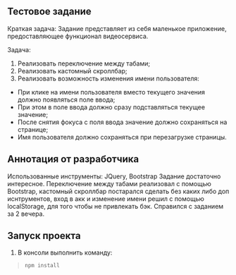 ## Тестовое задание

Краткая задача: Задание представляет из себя маленькое приложение, предоставляющее функционал
видеосервиса.

Задача:
1. Реализовать переключение между табами;
2. Реализовать кастомный скроллбар;
3. Реализовать возможность изменения имени пользователя:
- При клике на имени пользователя вместо текущего значения должно появляться поле ввода;
- При этом в поле ввода должно сразу подставляться текущее значение;
- После снятия фокуса с поля ввода значение должно сохраняться на странице;
- Имя пользователя должно сохраняться при перезагрузке страницы.

## Аннотация от разработчика

Использованные инструменты: JQuery, Bootstrap
Задание достаточно интересное. Переключение между табами реализовал с помощью Bootstrap, кастомный скроллбар постарался сделать без каких либо доп иснтрументов, вход в акк и изменение имени решил с помощью localStorage, для того чтобы не привлекать бэк. Справился с заданием за 2 вечера.

## Запуск проекта

1. В консоли выполнить команду:
>`npm install`
